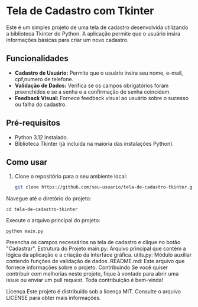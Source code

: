 # Tela de Cadastro com Tkinter

Este é um simples projeto de uma tela de cadastro desenvolvida utilizando a biblioteca Tkinter do Python. A aplicação permite que o usuário insira informações básicas para criar um novo cadastro.

## Funcionalidades

- **Cadastro de Usuário:** Permite que o usuário insira seu nome, e-mail, cpf,numero de telefone.
- **Validação de Dados:** Verifica se os campos obrigatórios foram preenchidos e se a senha e a confirmação de senha coincidem.
- **Feedback Visual:** Fornece feedback visual ao usuário sobre o sucesso ou falha do cadastro.

## Pré-requisitos

- Python 3.12 instalado.
- Biblioteca Tkinter (já incluída na maioria das instalações Python).

## Como usar

1. Clone o repositório para o seu ambiente local:

   ```bash
   git clone https://github.com/seu-usuario/tela-de-cadastro-tkinter.git
Navegue até o diretório do projeto:

    cd tela-de-cadastro-tkinter
Execute o arquivo principal do projeto:  
  
    python main.py

Preencha os campos necessários na tela de cadastro e clique no botão "Cadastrar".
Estrutura do Projeto
main.py: Arquivo principal que contém a lógica da aplicação e a criação da interface gráfica.
utils.py: Módulo auxiliar contendo funções de validação de dados.
README.md: Este arquivo que fornece informações sobre o projeto.
Contribuindo
Se você quiser contribuir com melhorias neste projeto, fique à vontade para abrir uma issue ou enviar um pull request. Toda contribuição é bem-vinda!

Licença
Este projeto é distribuído sob a licença MIT. Consulte o arquivo LICENSE para obter mais informações.
